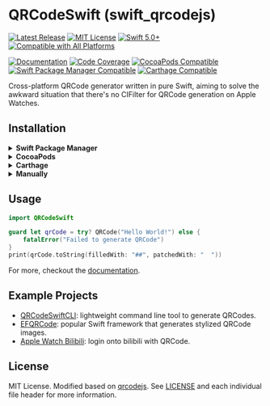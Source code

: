 # QRCodeSwift (swift_qrcodejs)

[![Latest Release](https://img.shields.io/github/v/release/ApolloZhu/swift_qrcodejs?sort=semver)](https://github.com/ApolloZhu/swift_qrcodejs/releases)
[![MIT License](https://img.shields.io/github/license/ApolloZhu/swift_qrcodejs.svg)](./LICENSE)
[![Swift 5.0+](https://img.shields.io/endpoint?url=https%3A%2F%2Fswiftpackageindex.com%2Fapi%2Fpackages%2FApolloZhu%2Fswift_qrcodejs%2Fbadge%3Ftype%3Dswift-versions)](https://swiftpackageindex.com/ApolloZhu/swift_qrcodejs)
[![Compatible with All Platforms](https://img.shields.io/endpoint?url=https%3A%2F%2Fswiftpackageindex.com%2Fapi%2Fpackages%2FApolloZhu%2Fswift_qrcodejs%2Fbadge%3Ftype%3Dplatforms)](https://swiftpackageindex.com/ApolloZhu/swift_qrcodejs)

[![Documentation](https://apollozhu.github.io/swift_qrcodejs/badge.svg)](https://apollozhu.github.io/swift_qrcodejs)
[![Code Coverage](https://codecov.io/gh/ApolloZhu/swift_qrcodejs/branch/master/graphs/badge.svg)](https://codecov.io/gh/ApolloZhu/swift_qrcodejs/branch/master)
[![CocoaPods Compatible](https://github.com/ApolloZhu/swift_qrcodejs/workflows/CocoaPods/badge.svg)](https://swiftpackageindex.com/ApolloZhu/swift_qrcodejs)
[![Swift Package Manager Compatible](https://github.com/ApolloZhu/swift_qrcodejs/workflows/Swift%20Package%20Manager/badge.svg)](https://swiftpackageindex.com/ApolloZhu/swift_qrcodejs)
[![Carthage Compatible](https://github.com/ApolloZhu/swift_qrcodejs/workflows/Carthage/badge.svg)](https://github.com/Carthage/Carthage)

Cross-platform QRCode generator written in pure Swift, aiming to solve the awkward situation that there's no CIFilter for QRCode generation on Apple Watches.

## Installation

<details>
<summary><strong>Swift Package Manager</strong></summary>

<details>
<summary>with Xcode</summary>

More details in the [Official Guide](https://developer.apple.com/documentation/xcode/adding_package_dependencies_to_your_app),
but in general:

1. Select in the menu bar of Xcode: `File` > `Swift Packages` > `Add Package Dependency`
2. Enter https://github.com/ApolloZhu/swift_qrcodejs.git
2. Next, specify the version resolving rule as "Up to Next Major"
3. Finish with choosing `QRCodeSwift` library and add it to your app target.

</details>

<details>
<summary>with <code>Package.swift</code></summary>

```swift
dependencies: [
    .package(url: "https://github.com/ApolloZhu/swift_qrcodejs.git", from: "2.2.2"),
]
```

... then add `QRCodeSwift` module/target from package `swift_qrcodejs` as your dependency.

</details>

</details>

<details>
<summary><strong>CocoaPods</strong></summary>

```ruby
pod 'swift_qrcodejs', '~> 2.2.2'
```

</details>

<details>
<summary><strong>Carthage</strong></summary>

I assume you know what you are doing (because I don't), but you probably need something like this:

```ruby
github "ApolloZhu/swift_qrcodejs" ~> 2.2.2
```

Note that [Carthage doesn't work with Xcode 12](https://github.com/Carthage/Carthage/issues/3019)
(but here's a [workaround](https://github.com/Carthage/Carthage/blob/master/Documentation/Xcode12Workaround.md)).

</details>

<details>
<summary><strong>Manually</strong></summary>

Add all the `.swift` files from the `Sources` folder into your project.

</details>

## Usage

```swift
import QRCodeSwift

guard let qrCode = try? QRCode("Hello World!") else {
    fatalError("Failed to generate QRCode")
}
print(qrCode.toString(filledWith: "##", patchedWith: "  "))
```

For more, checkout the [documentation](https://apollozhu.github.io/swift_qrcodejs).

## Example Projects

- [QRCodeSwiftCLI](./Example/main.swift): lightweight command line tool to generate QRCodes.
- [EFQRCode](https://github.com/EyreFree/EFQRCode): popular Swift framework that generates stylized QRCode images.
- [Apple Watch Bilibili](https://github.com/ApolloZhu/Apple-Watch-Bilibili): login onto bilibili with QRCode.

## License

MIT License. Modified based on [qrcodejs](https://github.com/davidshimjs/qrcodejs).
See [LICENSE](./LICENSE) and each individual file header for more information.
